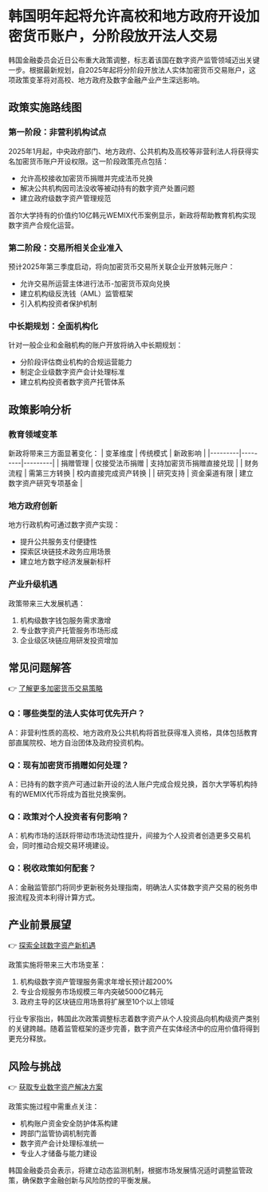 # 韩国明年起将允许高校和地方政府开设加密货币账户，分阶段放开法人交易

韩国金融委员会近日公布重大政策调整，标志着该国在数字资产监管领域迈出关键一步。根据最新规划，自2025年起将分阶段开放法人实体加密货币交易账户，这项政策变革将对高校、地方政府及数字金融产业产生深远影响。

## 政策实施路线图

### 第一阶段：非营利机构试点
2025年1月起，中央政府部门、地方政府、公共机构及高校等非营利法人将获得实名加密货币账户开设权限。这一阶段政策亮点包括：
- 允许高校接收加密货币捐赠并完成法币兑换
- 解决公共机构因司法没收等被动持有的数字资产处置问题
- 建立政府级数字资产管理规范

首尔大学持有的价值约10亿韩元WEMIX代币案例显示，新政将帮助教育机构实现数字资产合规化运营。

### 第二阶段：交易所相关企业准入
预计2025年第三季度启动，将向加密货币交易所关联企业开放韩元账户：
- 允许交易所运营主体进行法币-加密货币双向兑换
- 建立机构级反洗钱（AML）监管框架
- 引入机构投资者保护机制

### 中长期规划：全面机构化
针对一般企业和金融机构的账户开放将纳入中长期规划：
- 分阶段评估商业机构的合规运营能力
- 制定企业级数字资产会计处理标准
- 建立机构投资者数字资产托管体系

## 政策影响分析

### 教育领域变革
新政将带来三方面显著变化：
| 变革维度 | 传统模式 | 新政影响 |
|---------|---------|---------|
| 捐赠管理 | 仅接受法币捐赠 | 支持加密货币捐赠直接兑现 |
| 财务流程 | 需第三方转换 | 校内直接完成资产转换 |
| 研究支持 | 资金渠道有限 | 建立数字资产研究专项基金 |

### 地方政府创新
地方行政机构可通过数字资产实现：
- 提升公共服务支付便捷性
- 探索区块链技术政务应用场景
- 建立地方数字经济发展新标杆

### 产业升级机遇
政策带来三大发展机遇：
1. 机构级数字钱包服务需求激增
2. 专业数字资产托管服务市场形成
3. 企业级区块链应用研发投资增加

## 常见问题解答

👉 [了解更多加密货币交易策略](https://bit.ly/okx_welcome)

### Q：哪些类型的法人实体可优先开户？
A：非营利性质的高校、地方政府及公共机构将首批获得准入资格，具体包括教育部直属院校、地方自治团体及政府投资机构。

### Q：现有加密货币捐赠如何处理？
A：已持有的数字资产可通过新开设的法人账户完成合规兑换，首尔大学等机构持有的WEMIX代币将成为首批兑换案例。

### Q：政策对个人投资者有何影响？
A：机构市场的活跃将带动市场流动性提升，间接为个人投资者创造更多交易机会，同时推动合规交易环境建设。

### Q：税收政策如何配套？
A：金融监管部门将同步更新税务处理指南，明确法人实体数字资产交易的税务申报流程及资本利得计算方式。

## 产业前景展望

👉 [探索全球数字资产新机遇](https://bit.ly/okx_welcome)

政策实施将带来三大市场变革：
1. 机构级数字资产管理服务需求年增长预计超200%
2. 专业合规服务市场规模三年内突破5000亿韩元
3. 政府主导的区块链应用场景将扩展至10个以上领域

行业专家指出，韩国此次政策调整标志着数字资产从个人投资品向机构级资产类别的关键跨越。随着监管框架的逐步完善，数字资产在实体经济中的应用价值将得到更充分释放。

## 风险与挑战

👉 [获取专业数字资产解决方案](https://bit.ly/okx_welcome)

政策实施过程中需重点关注：
- 机构账户资金安全防护体系构建
- 跨部门监管协调机制完善
- 数字资产会计处理标准统一
- 专业人才储备与能力建设

韩国金融委员会表示，将建立动态监测机制，根据市场发展情况适时调整监管政策，确保数字金融创新与风险防控的平衡发展。
